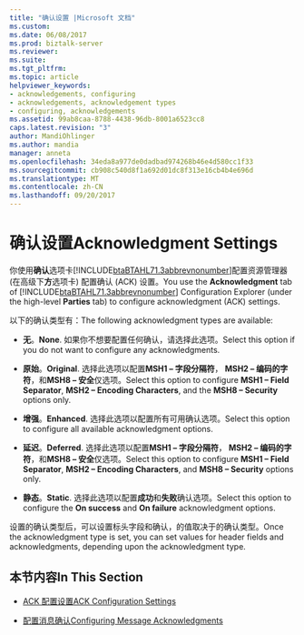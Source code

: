 ```yaml
---
title: "确认设置 |Microsoft 文档"
ms.custom: 
ms.date: 06/08/2017
ms.prod: biztalk-server
ms.reviewer: 
ms.suite: 
ms.tgt_pltfrm: 
ms.topic: article
helpviewer_keywords:
- acknowledgements, configuring
- acknowledgements, acknowledgement types
- configuring, acknowledgements
ms.assetid: 99ab8caa-8788-4438-96db-8001a6523cc8
caps.latest.revision: "3"
author: MandiOhlinger
ms.author: mandia
manager: anneta
ms.openlocfilehash: 34eda8a977de0dadbad974268b46e4d580cc1f33
ms.sourcegitcommit: cb908c540d8f1a692d01dc8f313e16cb4b4e696d
ms.translationtype: MT
ms.contentlocale: zh-CN
ms.lasthandoff: 09/20/2017
---
```

# <a name="acknowledgment-settings"></a><span data-ttu-id="f6468-102">确认设置</span><span class="sxs-lookup"><span data-stu-id="f6468-102">Acknowledgment Settings</span></span>
<span data-ttu-id="f6468-103">你使用**确认**选项卡[!INCLUDE[btaBTAHL71.3abbrevnonumber](../../includes/btabtahl71-3abbrevnonumber-md.md)]配置资源管理器 (在高级下**方**选项卡) 配置确认 (ACK) 设置。</span><span class="sxs-lookup"><span data-stu-id="f6468-103">You use the **Acknowledgment** tab of [!INCLUDE[btaBTAHL71.3abbrevnonumber](../../includes/btabtahl71-3abbrevnonumber-md.md)] Configuration Explorer (under the high-level **Parties** tab) to configure acknowledgment (ACK) settings.</span></span>  
  
 <span data-ttu-id="f6468-104">以下的确认类型有：</span><span class="sxs-lookup"><span data-stu-id="f6468-104">The following acknowledgment types are available:</span></span>  
  
-   <span data-ttu-id="f6468-105">**无**。</span><span class="sxs-lookup"><span data-stu-id="f6468-105">**None**.</span></span> <span data-ttu-id="f6468-106">如果你不想要配置任何确认，请选择此选项。</span><span class="sxs-lookup"><span data-stu-id="f6468-106">Select this option if you do not want to configure any acknowledgments.</span></span>  
  
-   <span data-ttu-id="f6468-107">**原始**。</span><span class="sxs-lookup"><span data-stu-id="f6468-107">**Original**.</span></span> <span data-ttu-id="f6468-108">选择此选项以配置**MSH1 – 字段分隔符**， **MSH2 – 编码的字符**，和**MSH8 – 安全**仅选项。</span><span class="sxs-lookup"><span data-stu-id="f6468-108">Select this option to configure **MSH1 – Field Separator**, **MSH2 – Encoding Characters**, and the **MSH8 – Security** options only.</span></span>  
  
-   <span data-ttu-id="f6468-109">**增强**。</span><span class="sxs-lookup"><span data-stu-id="f6468-109">**Enhanced**.</span></span> <span data-ttu-id="f6468-110">选择此选项以配置所有可用确认选项。</span><span class="sxs-lookup"><span data-stu-id="f6468-110">Select this option to configure all available acknowledgment options.</span></span>  
  
-   <span data-ttu-id="f6468-111">**延迟**。</span><span class="sxs-lookup"><span data-stu-id="f6468-111">**Deferred**.</span></span> <span data-ttu-id="f6468-112">选择此选项以配置**MSH1 – 字段分隔符**， **MSH2 – 编码的字符**，和**MSH8 – 安全**仅选项。</span><span class="sxs-lookup"><span data-stu-id="f6468-112">Select this option to configure **MSH1 – Field Separator**, **MSH2 – Encoding Characters**, and **MSH8 – Security** options only.</span></span>  
  
-   <span data-ttu-id="f6468-113">**静态**。</span><span class="sxs-lookup"><span data-stu-id="f6468-113">**Static**.</span></span> <span data-ttu-id="f6468-114">选择此选项以配置**成功**和**失败**确认选项。</span><span class="sxs-lookup"><span data-stu-id="f6468-114">Select this option to configure the **On success** and **On failure** acknowledgment options.</span></span>  
  
 <span data-ttu-id="f6468-115">设置的确认类型后，可以设置标头字段和确认，的值取决于的确认类型。</span><span class="sxs-lookup"><span data-stu-id="f6468-115">Once the acknowledgment type is set, you can set values for header fields and acknowledgments, depending upon the acknowledgment type.</span></span>  
  
## <a name="in-this-section"></a><span data-ttu-id="f6468-116">本节内容</span><span class="sxs-lookup"><span data-stu-id="f6468-116">In This Section</span></span>  
  
-   [<span data-ttu-id="f6468-117">ACK 配置设置</span><span class="sxs-lookup"><span data-stu-id="f6468-117">ACK Configuration Settings</span></span>](../../adapters-and-accelerators/accelerator-hl7/ack-configuration-settings.md)  
  
-   [<span data-ttu-id="f6468-118">配置消息确认</span><span class="sxs-lookup"><span data-stu-id="f6468-118">Configuring Message Acknowledgments</span></span>](../../adapters-and-accelerators/accelerator-hl7/configuring-message-acknowledgments.md)
